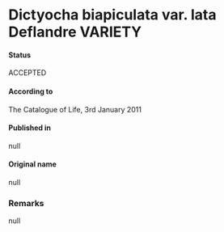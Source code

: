 Dictyocha biapiculata var. lata Deflandre VARIETY
=======

#### Status
ACCEPTED

#### According to
The Catalogue of Life, 3rd January 2011

#### Published in
null

#### Original name
null

### Remarks
null